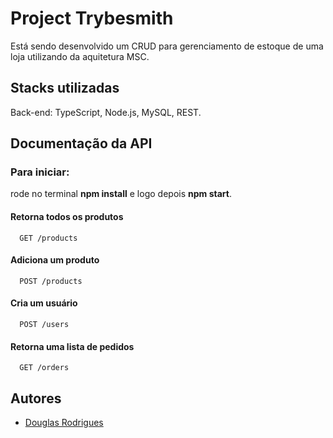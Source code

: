 

# Project Trybesmith

Está sendo desenvolvido um CRUD para gerenciamento de estoque de uma loja utilizando da aquitetura MSC.

## Stacks utilizadas

Back-end: TypeScript, Node.js, MySQL, REST.

## Documentação da API
 
### Para iniciar:
rode no terminal **npm install** e logo depois **npm start**.

#### Retorna todos os produtos

```
  GET /products
```

#### Adiciona um produto

```
  POST /products
```

#### Cria um usuário

```
  POST /users
```

#### Retorna uma lista de pedidos

```
  GET /orders
```

## Autores

- [Douglas Rodrigues](https://github.com/Douglas-S-Rodrigues)




